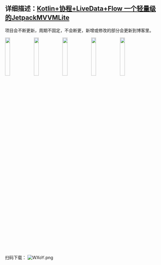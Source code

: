 ## 详细描述：[Kotlin+协程+LiveData+Flow 一个轻量级的JetpackMVVMLite](https://juejin.cn/post/6910906438487539719)
项目会不断更新，周期不固定，不会断更，新增或修改的部分会更新到博客里。

<img src="https://p1-juejin.byteimg.com/tos-cn-i-k3u1fbpfcp/454d1efbe2e74ef8890e8dfd1aa89f82~tplv-k3u1fbpfcp-watermark.image?" width="18%" />
<img src="https://p3-juejin.byteimg.com/tos-cn-i-k3u1fbpfcp/3387b71a656244aaa888e6039d8348bf~tplv-k3u1fbpfcp-watermark.image?" width="18%" />
<img src="https://p3-juejin.byteimg.com/tos-cn-i-k3u1fbpfcp/e2833cee887a489bb9c009a38c0c555f~tplv-k3u1fbpfcp-watermark.image?" width="18%" />
<img src="https://p1-juejin.byteimg.com/tos-cn-i-k3u1fbpfcp/7957ad8c4dda4836971b9d26a006bd68~tplv-k3u1fbpfcp-watermark.image?" width="18%" />
<img src="https://p9-juejin.byteimg.com/tos-cn-i-k3u1fbpfcp/2638c6e3257c4308ae17e02cf4faf3ff~tplv-k3u1fbpfcp-watermark.image?" width="18%" />

扫码下载：
![WXoY.png](https://p9-juejin.byteimg.com/tos-cn-i-k3u1fbpfcp/0961b318b5a847cfbfdf257ca58bc354~tplv-k3u1fbpfcp-watermark.image?)
